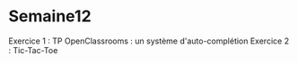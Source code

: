 # Semaine12
Exercice 1 : TP OpenClassrooms : un système d'auto-complétion  Exercice 2 : Tic-Tac-Toe
